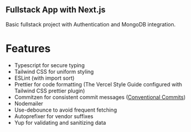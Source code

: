 ## Fullstack App with Next.js

Basic fullstack project with Authentication and MongoDB integration.

# Features

- Typescript for secure typing
- Tailwind CSS for uniform styling
- ESLint (with import sort)
- Prettier for code formatting (The Vercel Style Guide configured with Tailwind CSS prettier plugin)
- Commitzen for consistent commit messages ([Conventional Commits](https://www.conventionalcommits.org/en/v1.0.0/))
- Nodemailer
- Use-debounce to avoid frequent fetching
- Autoprefixer for vendor suffixes
- Yup for validating and sanitizing data
